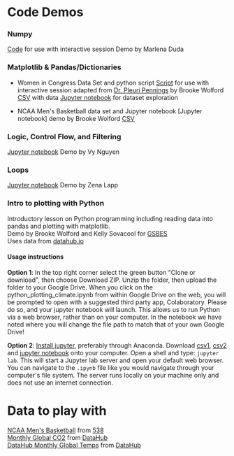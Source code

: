 # Code Demos

### Numpy
[Code](code/Numpy_Functions_Variables_Demo.py) for use with interactive session
Demo by Marlena Duda

### Matplotlib & Pandas/Dictionaries
* Women in Congress Data Set and python script
[Script](code/NumWomenCongress.py) for use with interactive session adapted from [Dr. Pleuri Pennings](https://github.com/pleunipennings/PlotNumWomenCongress) by Brooke Wolford
[CSV](data/WomenCongress.csv) with data
[Jupyter notebook](code/women_in_congress_exploration.ipynb) for dataset exploration


* NCAA Men's Basketball data set and Jupyter notebook
[Jupyter notebook] demo by Brooke Wolford
[CSV](data/historical-538-ncaa-tournament-model-results.csv)

### Logic, Control Flow, and Filtering
[Jupyter notebook](code/Demo_Logic_Control_Flow_and_Filtering.ipynb)
Demo by Vy Nguyen

### Loops
[Jupyter notebook](code/loops.ipynb)
Demo by Zena Lapp

### Intro to plotting with Python
Introductory lesson on Python programming including reading data into pandas and plotting with matplotlib.  
Demo by Brooke Wolford and Kelly Sovacool for [GSBES](https://gsbescommunications.wixsite.com/gsbes)  
Uses data from [datahub.io](https://datahub.io/collections/climate-change)  

#### Usage instructions

**Option 1**: In the top right corner select the green button "Clone or download", then choose Download ZIP. Unzip the folder, then upload the folder to your Google Drive. When you click on the python_plotting_climate.ipynb from within Google Drive on the web, you will be prompted to open with a suggested third party app, Colaboratory. Please do so, and your jupyter notebook will launch. This allows us to run Python via a web browser, rather than on your computer. In the notebook we have noted where you will change the file path to match that of your own Google Drive!

**Option 2**: [Install jupyter](https://jupyter.org/install), preferably through Anaconda. Download [csv1](data/co2-mm-mlo.csv), [csv2](data/monthly_global_temps.csv) and [jupyter notebook](code/python_plotting_climate.ipynb) onto your computer. Open a shell and type: `jupyter lab`. This will start a Jupyter lab server and open your default web browser. You can navigate to the `.ipynb` file like you would navigate through your computer's file system. The server runs locally on your machine only and does not use an internet connection.

# Data to play with
[NCAA Men's Basketball](data/historical-538-ncaa-tournament-model-results.csv) from [538](https://github.com/fivethirtyeight/data/tree/master/historical-ncaa-forecasts)  
[Monthly Global CO2](data/co2-mm-mlo.csv) from [DataHub](https://datahub.io/collections/climate-change)  
[DataHub Monthly Global Temps](data/monthly_global_temps.csv) from [DataHub](https://datahub.io/collections/climate-change)  
